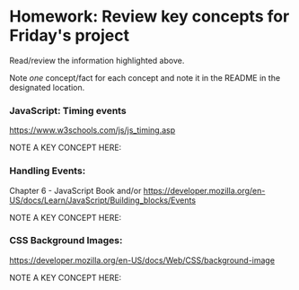 # Homework: Review key concepts for Friday's project

Read/review the information highlighted above.

Note *one* concept/fact for each concept and note it in the README in the designated location.

### JavaScript: Timing events
https://www.w3schools.com/js/js_timing.asp

NOTE A KEY CONCEPT HERE:


### Handling Events: 
Chapter 6 - JavaScript Book and/or https://developer.mozilla.org/en-US/docs/Learn/JavaScript/Building_blocks/Events

NOTE A KEY CONCEPT HERE:


### CSS Background Images: 
https://developer.mozilla.org/en-US/docs/Web/CSS/background-image

NOTE A KEY CONCEPT HERE:

